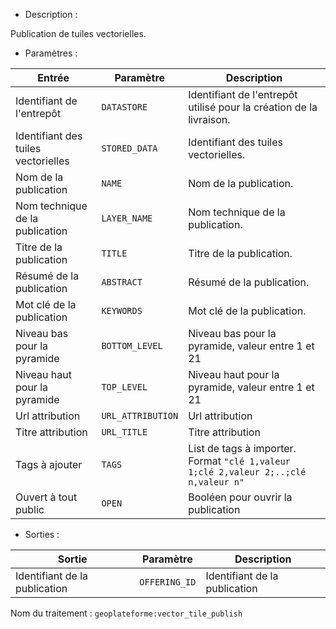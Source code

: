 - Description :

Publication de tuiles vectorielles.

- Paramètres :

| Entrée           | Paramètre          | Description                                                |
|------------------|--------------------|------------------------------------------------------------|
| Identifiant de l'entrepôt    | `DATASTORE`        | Identifiant de l'entrepôt utilisé pour la création de la livraison.  |
| Identifiant des tuiles vectorielles | `STORED_DATA`      | Identifiant des tuiles vectorielles. |
| Nom de la publication | `NAME`      | Nom de la publication. |
| Nom technique de la publication | `LAYER_NAME`      | Nom technique de la publication. |
| Titre de la publication | `TITLE`      | Titre de la publication. |
| Résumé de la publication | `ABSTRACT`      | Résumé de la publication. |
| Mot clé de la publication | `KEYWORDS`      | Mot clé de la publication. |
| Niveau bas pour la pyramide | `BOTTOM_LEVEL`      | Niveau bas pour la pyramide, valeur entre 1 et 21 |
| Niveau haut pour la pyramide | `TOP_LEVEL`      | Niveau haut pour la pyramide, valeur entre 1 et 21 |
| Url attribution | `URL_ATTRIBUTION`      | Url attribution |
| Titre attribution | `URL_TITLE`      | Titre attribution |
| Tags à ajouter | `TAGS`  | List de tags à importer. Format `"clé 1,valeur 1;clé 2,valeur 2;..;clé n,valeur n"` |
| Ouvert à tout public | `OPEN`      | Booléen pour ouvrir la publication |

- Sorties :

| Sortie                             | Paramètre                           | Description                    |
|------------------------------------|-------------------------------------|--------------------------------|
| Identifiant de la publication | `OFFERING_ID`        | Identifiant de la publication  |

Nom du traitement : `geoplateforme:vector_tile_publish`
